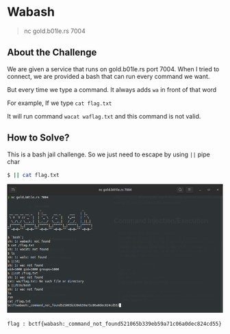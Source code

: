 # Wabash
> nc gold.b01le.rs 7004

## About the Challenge
We are given a service that runs on gold.b01le.rs port 7004.
When I tried to connect, we are provided a bash that can run every command we want.

But every time we type a command. It always adds `wa` in front of that word

For example, If we type ```cat flag.txt```

It will run command ```wacat waflag.txt``` and this command is not valid.

## How to Solve?
This is a bash jail challenge. So we just need to escape by using ```||``` pipe char
```bash
$ || cat flag.txt
```

![Flag](assets/image1.png)

```text
flag : bctf{wabash:_command_not_found521065b339eb59a71c06a0dec824cd55}
```


